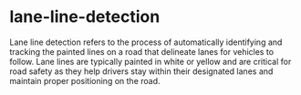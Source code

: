 # lane-line-detection
Lane line detection refers to the process of automatically identifying and tracking the painted lines on a road that delineate lanes for vehicles to follow. Lane lines are typically painted in white or yellow and are critical for road safety as they help drivers stay within their designated lanes and maintain proper positioning on the road.  
